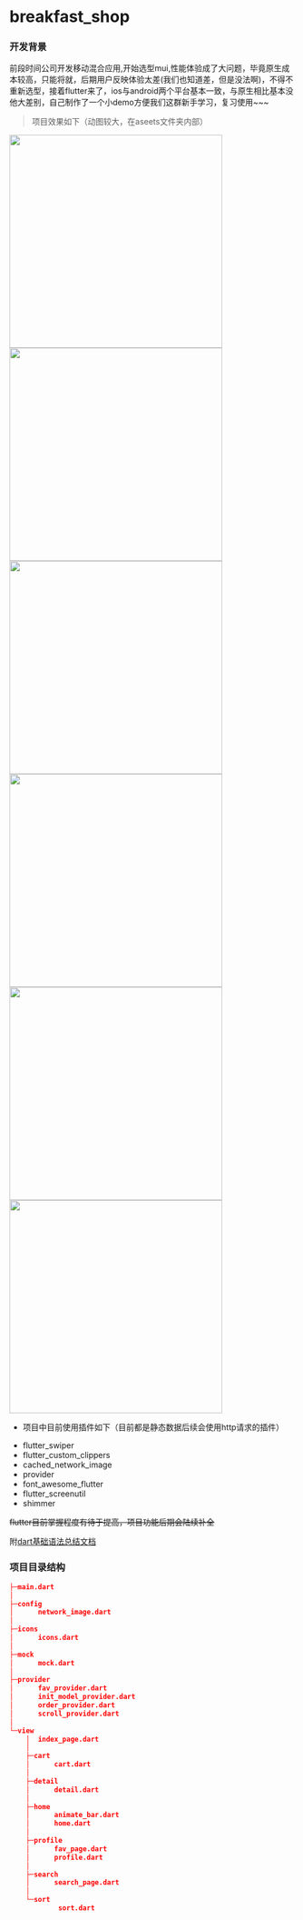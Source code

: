 # breakfast_shop

### 开发背景
前段时间公司开发移动混合应用,开始选型mui,性能体验成了大问题，毕竟原生成本较高，只能将就，后期用户反映体验太差(我们也知道差，但是没法啊)，不得不重新选型，接着flutter来了，ios与android两个平台基本一致，与原生相比基本没他大差别，自己制作了一个小demo方便我们这群新手学习，复习使用~~~

> 项目效果如下（动图较大，在aseets文件夹内部）
<img src="https://github.com/WhatProblem/breakfast_shop/blob/master/assets/1.jpg" width="375">
<img src="https://github.com/WhatProblem/breakfast_shop/blob/master/assets/4.jpg" width="375">
<img src="https://github.com/WhatProblem/breakfast_shop/blob/master/assets/5.jpg" width="375">
<img src="https://github.com/WhatProblem/breakfast_shop/blob/master/assets/7.jpg" width="375">
<img src="https://github.com/WhatProblem/breakfast_shop/blob/master/assets/8.jpg" width="375">
<img src="https://github.com/WhatProblem/breakfast_shop/blob/master/assets/9.jpg" width="375">

+ 项目中目前使用插件如下（目前都是静态数据后续会使用http请求的插件）
 - flutter_swiper
 - flutter_custom_clippers
 - cached_network_image
 - provider
 - font_awesome_flutter
 - flutter_screenutil
 - shimmer

~~flutter目前掌握程度有待于提高，项目功能后期会陆续补全~~  

附[dart基础语法总结文档](https://github.com/WhatProblem/breakfast_shop/blob/master/dart.md)

### 项目目录结构
```json
├─main.dart
│  
├─config
│      network_image.dart
│      
├─icons
│      icons.dart
│      
├─mock
│      mock.dart
│      
├─provider
│      fav_provider.dart
│      init_model_provider.dart
│      order_provider.dart
│      scroll_provider.dart
│      
└─view
    │  index_page.dart
    │  
    ├─cart
    │      cart.dart
    │      
    ├─detail
    │      detail.dart
    │      
    ├─home
    │      animate_bar.dart
    │      home.dart
    │      
    ├─profile
    │      fav_page.dart
    │      profile.dart
    │      
    ├─search
    │      search_page.dart
    │      
    └─sort
            sort.dart
            

```
